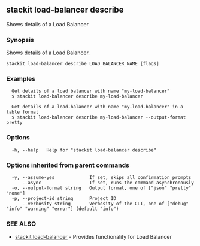 ## stackit load-balancer describe

Shows details of a Load Balancer

### Synopsis

Shows details of a Load Balancer.

```
stackit load-balancer describe LOAD_BALANCER_NAME [flags]
```

### Examples

```
  Get details of a load balancer with name "my-load-balancer"
  $ stackit load-balancer describe my-load-balancer

  Get details of a load-balancer with name "my-load-balancer" in a table format
  $ stackit load-balancer describe my-load-balancer --output-format pretty
```

### Options

```
  -h, --help   Help for "stackit load-balancer describe"
```

### Options inherited from parent commands

```
  -y, --assume-yes             If set, skips all confirmation prompts
      --async                  If set, runs the command asynchronously
  -o, --output-format string   Output format, one of ["json" "pretty" "none"]
  -p, --project-id string      Project ID
      --verbosity string       Verbosity of the CLI, one of ["debug" "info" "warning" "error"] (default "info")
```

### SEE ALSO

* [stackit load-balancer](./stackit_load-balancer.md)	 - Provides functionality for Load Balancer

